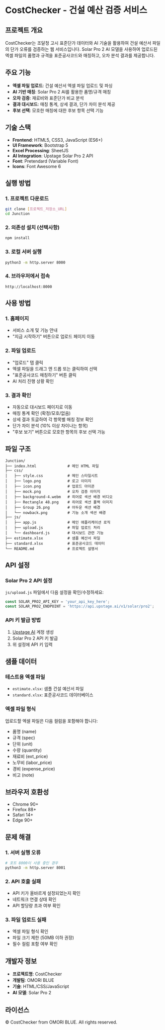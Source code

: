 # CostChecker - 건설 예산 검증 서비스

## 프로젝트 개요

CostChecker는 조달청 고시 표준단가 데이터와 AI 기술을 활용하여 건설 예산서 파일의 단가 오류를 검증하는 웹 서비스입니다. Solar Pro 2 AI 모델을 사용하여 업로드된 엑셀 파일의 품명과 규격을 표준공사코드와 매칭하고, 오차 분석 결과를 제공합니다.

## 주요 기능

- **엑셀 파일 업로드**: 건설 예산서 엑셀 파일 업로드 및 파싱
- **AI 기반 매칭**: Solar Pro 2 AI를 활용한 품명/규격 매칭
- **오차 검증**: 재료비와 표준단가 비교 분석
- **결과 대시보드**: 매칭 통계, 상세 결과, 단가 차이 분석 제공
- **후보 선택**: 모호한 매칭에 대한 후보 항목 선택 기능

## 기술 스택

- **Frontend**: HTML5, CSS3, JavaScript (ES6+)
- **UI Framework**: Bootstrap 5
- **Excel Processing**: SheetJS
- **AI Integration**: Upstage Solar Pro 2 API
- **Font**: Pretendard (Variable Font)
- **Icons**: Font Awesome 6

## 실행 방법

### 1. 프로젝트 다운로드
```bash
git clone [프로젝트_저장소_URL]
cd Junction
```

### 2. 의존성 설치 (선택사항)
```bash
npm install
```

### 3. 로컬 서버 실행
```bash
python3 -m http.server 8000
```

### 4. 브라우저에서 접속
```
http://localhost:8000
```

## 사용 방법

### 1. 홈페이지
- 서비스 소개 및 기능 안내
- "지금 시작하기" 버튼으로 업로드 페이지 이동

### 2. 파일 업로드
- "업로드" 탭 클릭
- 엑셀 파일을 드래그 앤 드롭 또는 클릭하여 선택
- "표준공사코드 매칭하기" 버튼 클릭
- AI 처리 진행 상황 확인

### 3. 결과 확인
- 자동으로 대시보드 페이지로 이동
- 매칭 통계 확인 (확정/모호/없음)
- 상세 결과 토글하여 각 항목별 매칭 정보 확인
- 단가 차이 분석 (10% 이상 차이나는 항목)
- "후보 보기" 버튼으로 모호한 항목의 후보 선택 가능

## 파일 구조

```
Junction/
├── index.html              # 메인 HTML 파일
├── css/
│   ├── style.css           # 메인 스타일시트
│   ├── logo.png            # 로고 이미지
│   ├── icon.png            # 업로드 아이콘
│   ├── mock.png            # 오차 검증 이미지
│   ├── background-4.webm   # 히어로 섹션 배경 비디오
│   ├── Rectangle 48.png    # 히어로 섹션 폴백 이미지
│   ├── Group 26.png        # 어두운 섹션 배경
│   └── nowback.png         # 기능 소개 섹션 배경
├── js/
│   ├── app.js              # 메인 애플리케이션 로직
│   ├── upload.js           # 파일 업로드 처리
│   └── dashboard.js        # 대시보드 관련 기능
├── estimate.xlsx           # 샘플 예산서 파일
├── standard.xlsx           # 표준공사코드 데이터
└── README.md               # 프로젝트 설명서
```

## API 설정

### Solar Pro 2 API 설정
`js/upload.js` 파일에서 다음 설정을 확인/수정하세요:

```javascript
const SOLAR_PRO2_API_KEY = 'your_api_key_here';
const SOLAR_PRO2_ENDPOINT = 'https://api.upstage.ai/v1/solar/pro2';
```

### API 키 발급 방법
1. [Upstage AI](https://upstage.ai) 계정 생성
2. Solar Pro 2 API 키 발급
3. 위 설정에 API 키 입력

## 샘플 데이터

### 테스트용 엑셀 파일
- `estimate.xlsx`: 샘플 건설 예산서 파일
- `standard.xlsx`: 표준공사코드 데이터베이스

### 엑셀 파일 형식
업로드할 엑셀 파일은 다음 컬럼을 포함해야 합니다:
- 품명 (name)
- 규격 (spec)
- 단위 (unit)
- 수량 (quantity)
- 재료비 (ext_price)
- 노무비 (labor_price)
- 경비 (expense_price)
- 비고 (note)

## 브라우저 호환성

- Chrome 90+
- Firefox 88+
- Safari 14+
- Edge 90+

## 문제 해결

### 1. 서버 실행 오류
```bash
# 포트 8000이 사용 중인 경우
python3 -m http.server 8001
```

### 2. API 호출 실패
- API 키가 올바르게 설정되었는지 확인
- 네트워크 연결 상태 확인
- API 할당량 초과 여부 확인

### 3. 파일 업로드 실패
- 엑셀 파일 형식 확인
- 파일 크기 제한 (50MB 이하 권장)
- 필수 컬럼 포함 여부 확인

## 개발자 정보

- **프로젝트명**: CostChecker
- **개발팀**: OMORI BLUE
- **기술**: HTML/CSS/JavaScript
- **AI 모델**: Solar Pro 2

## 라이선스

© CostChecker from OMORI BLUE. All rights reserved.

